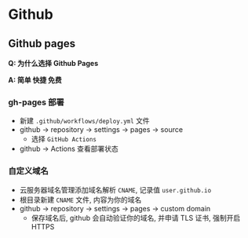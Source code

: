 # Github

## Github pages

**Q: 为什么选择 Github Pages**

**A: 简单 快捷 免费**

### gh-pages 部署

- 新建 `.github/workflows/deploy.yml` 文件
- github -> repository -> settings -> pages -> source
  - 选择 `GitHub Actions`
- github -> Actions 查看部署状态

### 自定义域名

- 云服务器域名管理添加域名解析 `CNAME`, 记录值 `user.github.io`
- 根目录新建 `CNAME` 文件, 内容为你的域名
- github -> repository -> settings -> pages -> custom domain
  - 保存域名后, github 会自动验证你的域名, 并申请 TLS 证书, 强制开启 HTTPS
